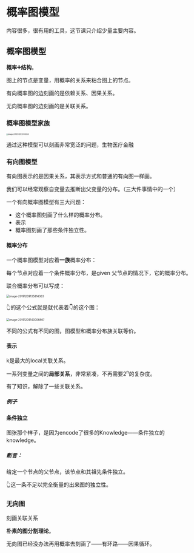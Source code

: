 # 概率图模型

内容很多，很有用的工具，这节课只介绍少量主要内容。

## 概率图模型

**概率➕结构**。

图上的节点是变量，用概率的关系来粘合图上的节点。

有向概率图的边刻画的是依赖关系、因果关系。

无向概率图的边刻画的是关联关系。

### 概率图模型家族

<img src="/Users/shaozezhi/Library/Application Support/typora-user-images/image-20191209135148568.png" alt="image-20191209135148568" style="zoom:30%;" />



通过这种模型可以刻画非常宽泛的问题，生物医疗金融

### 有向图模型

有向图表示的是因果关系，其表示方式和普通的有向图一样画。

我们可以经常观察自变量去推断出父变量的分布。（三大件事情中的一个）

一个有向概率图模型有三大问题：

- 这个概率图刻画了什么样的概率分布。
- 表示
- 概率图刻画了那些条件独立性。

#### 概率分布

一个概率图模型对应着**一族**概率分布：

每个节点对应着一个条件概率分布，是given 父节点的情况下，它的概率分布。

联合概率分布可以写成：

<img src="/Users/shaozezhi/Library/Application Support/typora-user-images/image-20191209135814303.png" alt="image-20191209135814303" style="zoom:50%;" />

👆的这个公式就是就代表着👇的这个图：

<img src="/Users/shaozezhi/Library/Application Support/typora-user-images/image-20191209140006867.png" alt="image-20191209140006867" style="zoom:50%;" />

不同的公式有不同的图，图模型和概率分布族关联等价。

#### 表示

k是最大的local关联关系。

一系列变量之间的**局部关系**，非常紧凑，不再需要2<sup>n</sup>的复杂度。

有了知识，解除了一些关联关系。

##### 例子



#### 条件独立

图张那个样子，是因为encode了很多的Knowledge——条件独立的knowledge。

##### 断言：

给定一个节点的父节点，该节点和其祖先条件独立。

👆这一条不足以完全衡量的出来图的独立性。



### 无向图

刻画关联关系

**朴素的图分割理论**。

无向图已经没办法再用概率去刻画了——有环路——因果循环。

